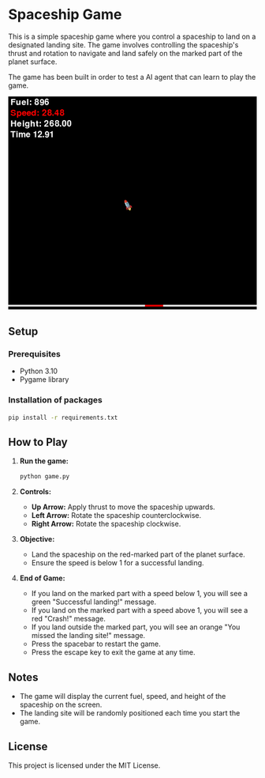 # Spaceship Game

This is a simple spaceship game where you control a spaceship to land on a designated landing site. The game involves controlling the spaceship's thrust and rotation to navigate and land safely on the marked part of the planet surface.

The game has been built in order to test a AI agent that can learn to play the game.

![Game Screenshot](preview.png)

## Setup

### Prerequisites

- Python 3.10
- Pygame library

### Installation of packages

```bash
pip install -r requirements.txt
```

## How to Play

1. **Run the game:**

   ```sh
   python game.py
   ```

2. **Controls:**

   - **Up Arrow:** Apply thrust to move the spaceship upwards.
   - **Left Arrow:** Rotate the spaceship counterclockwise.
   - **Right Arrow:** Rotate the spaceship clockwise.

3. **Objective:**

   - Land the spaceship on the red-marked part of the planet surface.
   - Ensure the speed is below 1 for a successful landing.

4. **End of Game:**
   - If you land on the marked part with a speed below 1, you will see a green "Successful landing!" message.
   - If you land on the marked part with a speed above 1, you will see a red "Crash!" message.
   - If you land outside the marked part, you will see an orange "You missed the landing site!" message.
   - Press the spacebar to restart the game.
   - Press the escape key to exit the game at any time.

## Notes

- The game will display the current fuel, speed, and height of the spaceship on the screen.
- The landing site will be randomly positioned each time you start the game.

## License

This project is licensed under the MIT License.
